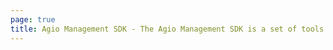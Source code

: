 ```yaml
---
page: true
title: Agio Management SDK - The Agio Management SDK is a set of tools to help you build your own applications on top of the Agio platform.
---
```


<script setup>
import Home from '@theme/components/Home.vue'
</script>

<Home />
